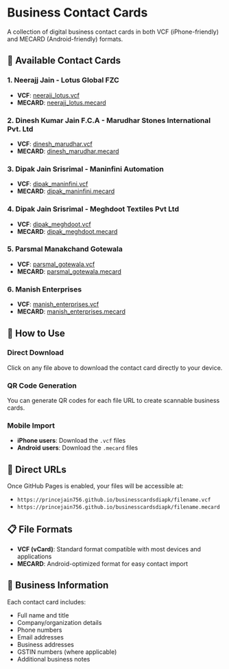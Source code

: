 # Business Contact Cards

A collection of digital business contact cards in both VCF (iPhone-friendly) and MECARD (Android-friendly) formats.

## 📱 Available Contact Cards

### 1. Neerajj Jain - Lotus Global FZC
- **VCF**: [neerajj_lotus.vcf](neerajj_lotus.vcf)
- **MECARD**: [neerajj_lotus.mecard](neerajj_lotus.mecard)

### 2. Dinesh Kumar Jain F.C.A - Marudhar Stones International Pvt. Ltd
- **VCF**: [dinesh_marudhar.vcf](dinesh_marudhar.vcf)
- **MECARD**: [dinesh_marudhar.mecard](dinesh_marudhar.mecard)

### 3. Dipak Jain Srisrimal - Maninfini Automation
- **VCF**: [dipak_maninfini.vcf](dipak_maninfini.vcf)
- **MECARD**: [dipak_maninfini.mecard](dipak_maninfini.mecard)

### 4. Dipak Jain Srisrimal - Meghdoot Textiles Pvt Ltd
- **VCF**: [dipak_meghdoot.vcf](dipak_meghdoot.vcf)
- **MECARD**: [dipak_meghdoot.mecard](dipak_meghdoot.mecard)

### 5. Parsmal Manakchand Gotewala
- **VCF**: [parsmal_gotewala.vcf](parsmal_gotewala.vcf)
- **MECARD**: [parsmal_gotewala.mecard](parsmal_gotewala.mecard)

### 6. Manish Enterprises
- **VCF**: [manish_enterprises.vcf](manish_enterprises.vcf)
- **MECARD**: [manish_enterprises.mecard](manish_enterprises.mecard)

## 🚀 How to Use

### Direct Download
Click on any file above to download the contact card directly to your device.

### QR Code Generation
You can generate QR codes for each file URL to create scannable business cards.

### Mobile Import
- **iPhone users**: Download the `.vcf` files
- **Android users**: Download the `.mecard` files

## 🔗 Direct URLs
Once GitHub Pages is enabled, your files will be accessible at:
- `https://princejain756.github.io/businesscardsdiapk/filename.vcf`
- `https://princejain756.github.io/businesscardsdiapk/filename.mecard`

## 📋 File Formats

- **VCF (vCard)**: Standard format compatible with most devices and applications
- **MECARD**: Android-optimized format for easy contact import

## 🏢 Business Information
Each contact card includes:
- Full name and title
- Company/organization details
- Phone numbers
- Email addresses
- Business addresses
- GSTIN numbers (where applicable)
- Additional business notes
